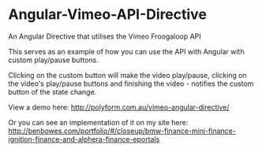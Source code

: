 # Angular-Vimeo-API-Directive
An Angular Directive that utilises the Vimeo Froogaloop API

This serves as an example of how you can use the API with Angular with custom play/pause buttons.

Clicking on the custom button will make the video play/pause, clicking on the video's play/pause buttons and finishing the video - notifies the custom button of the state change.

View a demo here: http://polyform.com.au/vimeo-angular-directive/

Or you can see an implementation of it on my site here: http://benbowes.com/portfolio/#/closeup/bmw-finance-mini-finance-ignition-finance-and-alphera-finance-eportals
